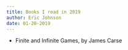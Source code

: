 ```yaml
---
title: Books I read in 2019
author: Eric Johnson
date: 01-20-2019
---
```


- Finite and Infinite Games, by James Carse

